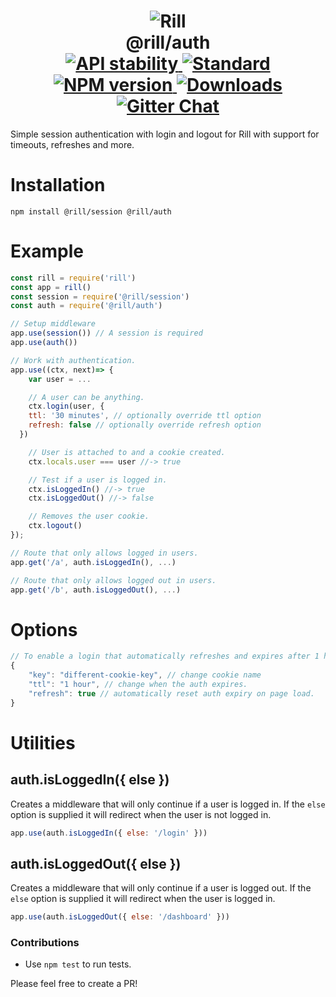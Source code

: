 <h1 align="center">
  <!-- Logo -->
  <img src="https://raw.githubusercontent.com/rill-js/rill/master/Rill-Icon.jpg" alt="Rill"/>
  <br/>
  @rill/auth
	<br/>

  <!-- Stability -->
  <a href="https://nodejs.org/api/documentation.html#documentation_stability_index">
    <img src="https://img.shields.io/badge/stability-stable-brightgreen.svg?style=flat-square" alt="API stability"/>
  </a>
  <!-- Standard -->
  <a href="https://github.com/feross/standard">
    <img src="https://img.shields.io/badge/code%20style-standard-brightgreen.svg?style=flat-square" alt="Standard"/>
  </a>
  <!-- NPM version -->
  <a href="https://npmjs.org/package/@rill/auth">
    <img src="https://img.shields.io/npm/v/@rill/auth.svg?style=flat-square" alt="NPM version"/>
  </a>
  <!-- Downloads -->
  <a href="https://npmjs.org/package/@rill/auth">
    <img src="https://img.shields.io/npm/dm/@rill/auth.svg?style=flat-square" alt="Downloads"/>
  </a>
  <!-- Gitter Chat -->
  <a href="https://gitter.im/rill-js/rill">
    <img src="https://img.shields.io/gitter/room/rill-js/rill.svg?style=flat-square" alt="Gitter Chat"/>
  </a>
</h1>

Simple session authentication with login and logout for Rill with support for timeouts, refreshes and more.

# Installation

```console
npm install @rill/session @rill/auth
```

# Example

```js
const rill = require('rill')
const app = rill()
const session = require('@rill/session')
const auth = require('@rill/auth')

// Setup middleware
app.use(session()) // A session is required
app.use(auth())

// Work with authentication.
app.use((ctx, next)=> {
	var user = ...

	// A user can be anything.
	ctx.login(user, {
    ttl: '30 minutes', // optionally override ttl option
    refresh: false // optionally override refresh option
  })

	// User is attached to and a cookie created.
	ctx.locals.user === user //-> true

	// Test if a user is logged in.
	ctx.isLoggedIn() //-> true
	ctx.isLoggedOut() //-> false

	// Removes the user cookie.
	ctx.logout()
});

// Route that only allows logged in users.
app.get('/a', auth.isLoggedIn(), ...)

// Route that only allows logged out in users.
app.get('/b', auth.isLoggedOut(), ...)
```

# Options

```js
// To enable a login that automatically refreshes and expires after 1 hour of inactivity you can use:
{
	"key": "different-cookie-key", // change cookie name
	"ttl": "1 hour", // change when the auth expires.
	"refresh": true // automatically reset auth expiry on page load.
}
```

# Utilities

## auth.isLoggedIn({ else })
Creates a middleware that will only continue if a user is logged in.
If the `else` option is supplied it will redirect when the user is not logged in.

```js
app.use(auth.isLoggedIn({ else: '/login' }))
```

## auth.isLoggedOut({ else })
Creates a middleware that will only continue if a user is logged out.
If the `else` option is supplied it will redirect when the user is logged in.

```js
app.use(auth.isLoggedOut({ else: '/dashboard' }))
```

### Contributions

* Use `npm test` to run tests.

Please feel free to create a PR!
